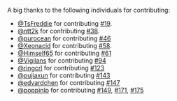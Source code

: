 A big thanks to the following individuals for contributing:

- [@TsFreddie](https://github.com/TsFreddie) for contributing [#19](https://github.com/jdneo/vscode-leetcode/pull/19).
- [@ntt2k](https://github.com/ntt2k) for contributing [#38](https://github.com/jdneo/vscode-leetcode/pull/38).
- [@purocean](https://github.com/purocean) for contributing [#46](https://github.com/jdneo/vscode-leetcode/pull/46)
- [@Xeonacid](https://github.com/Xeonacid) for contributing [#58](https://github.com/jdneo/vscode-leetcode/pull/58).
- [@Himself65](https://github.com/Himself65) for contributing [#61](https://github.com/jdneo/vscode-leetcode/pull/61)
- [@Vigilans](https://github.com/Vigilans) for contributing [#94](https://github.com/jdneo/vscode-leetcode/pull/94)
- [@ringcrl](https://github.com/ringcrl) for contributing [#123](https://github.com/jdneo/vscode-leetcode/pull/123)
- [@pujiaxun](https://github.com/pujiaxun) for contributing [#143](https://github.com/jdneo/vscode-leetcode/pull/143)
- [@edvardchen](https://github.com/edvardchen) for contributing [#147](https://github.com/jdneo/vscode-leetcode/pull/147)
- [@poppinlp](https://github.com/poppinlp) for contributing [#149](https://github.com/jdneo/vscode-leetcode/pull/149), [#171](https://github.com/jdneo/vscode-leetcode/pull/171), [#175](https://github.com/jdneo/vscode-leetcode/pull/175)
